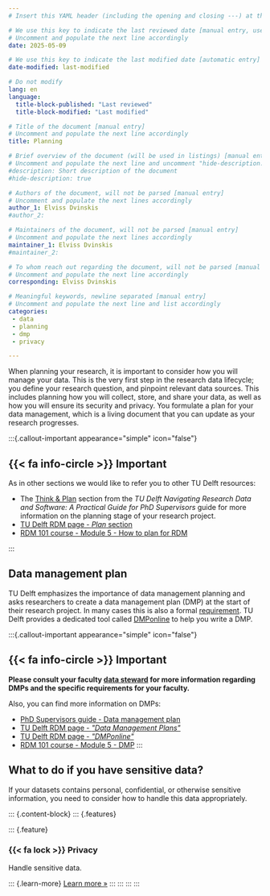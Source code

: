 ```yaml
---
# Insert this YAML header (including the opening and closing ---) at the beginning of the document and fill it out accordingly

# We use this key to indicate the last reviewed date [manual entry, use YYYY-MM-DD]
# Uncomment and populate the next line accordingly
date: 2025-05-09

# We use this key to indicate the last modified date [automatic entry]
date-modified: last-modified

# Do not modify
lang: en
language: 
  title-block-published: "Last reviewed"
  title-block-modified: "Last modified"

# Title of the document [manual entry]
# Uncomment and populate the next line accordingly
title: Planning

# Brief overview of the document (will be used in listings) [manual entry]
# Uncomment and populate the next line and uncomment "hide-description: true".
#description: Short description of the document
#hide-description: true

# Authors of the document, will not be parsed [manual entry]
# Uncomment and populate the next lines accordingly
author_1: Elviss Dvinskis
#author_2:

# Maintainers of the document, will not be parsed [manual entry]
# Uncomment and populate the next lines accordingly
maintainer_1: Elviss Dvinskis
#maintainer_2:

# To whom reach out regarding the document, will not be parsed [manual entry]
# Uncomment and populate the next line accordingly
corresponding: Elviss Dvinskis

# Meaningful keywords, newline separated [manual entry]
# Uncomment and populate the next line and list accordingly
categories: 
 - data
 - planning
 - dmp
 - privacy

---
```


When planning your research, it is important to consider how you will manage your data. This is the very first step in the research data lifecycle; you define your research question, and pinpoint relevant data sources. This includes planning how you will collect, store, and share your data, as well as how you will ensure its security and privacy. You formulate a plan for your data management, which is a living document that you can update as your research progresses.

:::{.callout-important appearance="simple" icon="false"}
## {{< fa info-circle >}} Important
As in other sections we would like to refer you to other TU Delft resources:


- The [Think & Plan](https://phdsupervisors.tudl.tudelft.nl/phase/think-plan/) section from the *TU Delft Navigating Research Data and Software: A Practical Guide for PhD Supervisors* guide for more information on the planning stage of your research project.
- [TU Delft RDM page - *Plan* section](https://www.tudelft.nl/en/library/current-topics/research-data-management/r/plan)
- [RDM 101 course - Module 5 - How to plan for RDM](https://tu-delft-library.github.io/rdm101-book/modules/module5.html)

:::


## Data management plan

TU Delft emphasizes the importance of data management planning and asks researchers to create a data management plan (DMP) at the start of their research project. In many cases this is also a formal [requirement](https://www.tudelft.nl/en/library/current-topics/research-data-management/r/policies/funders-policies). TU Delft provides a dedicated tool called [DMPonline](https://dmponline.tudelft.nl/) to help you write a DMP.


:::{.callout-important appearance="simple" icon="false"}
## {{< fa info-circle >}} Important
**Please consult your faculty [data steward](https://www.tudelft.nl/library/research-data-management/r/support/data-stewardship/contact) for more information regarding DMPs and the specific requirements for your faculty.**

Also, you can find more information on DMPs:

- [PhD Supervisors guide - Data management plan](https://phdsupervisors.tudl.tudelft.nl/phase/data-management-plan/)
- [TU Delft RDM page - *"Data Management Plans"*](https://www.tudelft.nl/en/library/current-topics/research-data-management/r/plan/data-management-plans)
- [TU Delft RDM page - *"DMPonline"*](https://www.tudelft.nl/en/library/current-topics/research-data-management/r/plan/dmponline/dmponline)
- [RDM 101 course - Module 5 - DMP](https://tu-delft-library.github.io/rdm101-book/modules/module5.html#data-management-plan-dmp)
:::

## What to do if you have sensitive data?

If your datasets contains personal, confidential, or otherwise sensitive information, you need to consider how to handle this data appropriately.

::: {.content-block}
::: {.features}

::: {.feature}
### {{< fa lock >}} Privacy
Handle sensitive data.

::: {.learn-more}
[Learn more »](./privacy.md)
:::
:::
:::
:::
